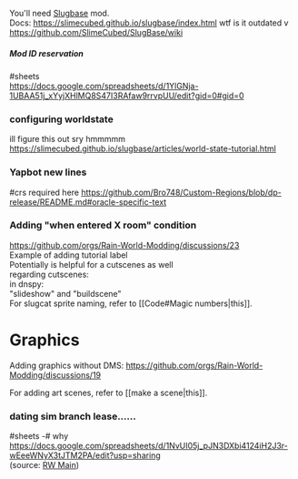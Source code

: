 You'll need [Slugbase](https://steamcommunity.com/sharedfiles/filedetails/?id=2933196558) mod.  
Docs: https://slimecubed.github.io/slugbase/index.html
wtf is it outdated v
https://github.com/SlimeCubed/SlugBase/wiki

##### Mod ID reservation
#sheets  
https://docs.google.com/spreadsheets/d/1YlGNja-1UBAA51j_xYyjXHlMQ8S47I3RAfaw9rrvpUU/edit?gid=0#gid=0
### configuring worldstate
ill figure this out sry
hmmmmm
https://slimecubed.github.io/slugbase/articles/world-state-tutorial.html
### Yapbot new lines
#crs required
here
https://github.com/Bro748/Custom-Regions/blob/dp-release/README.md#oracle-specific-text

### Adding "when entered X room" condition  
https://github.com/orgs/Rain-World-Modding/discussions/23  
Example of adding tutorial label  
Potentially is helpful for a cutscenes as well  
regarding cutscenes:  
in dnspy:   
"slideshow" and "buildscene"  
For slugcat sprite naming, refer to [[Code#Magic numbers|this]].  

# Graphics  
Adding graphics without DMS: https://github.com/orgs/Rain-World-Modding/discussions/19

For adding art scenes, refer to [[make a scene|this]].

### dating sim branch lease......
#sheets
-# why  
https://docs.google.com/spreadsheets/d/1NvUI05j_pJN3DXbi4124iH2J3r-wEeeWNyX3tJTM2PA/edit?usp=sharing  
(source: [RW Main](https://discord.com/channels/291184728944410624/838185248981385256/1192167586796941312))